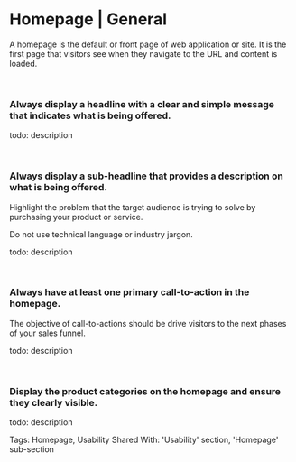 # Homepage | General

A homepage is the default or front page of web application or site. It is the first page that visitors see when they navigate to the URL and content is loaded.

<br>


### Always display a headline with a clear and simple message that indicates what is being offered.

todo: description

<br>


### Always display a sub-headline that provides a description on what is being offered.

Highlight the problem that the target audience is trying to solve by purchasing your product or service.

Do not use technical language or industry jargon.

todo: description

<br>


### Always have at least one primary call-to-action in the homepage.

The objective of call-to-actions should be drive visitors to the next phases of your sales funnel.

todo: description

<br>


### Display the product categories on the homepage and ensure they clearly visible.

todo: description

Tags: Homepage, Usability
Shared With: 'Usability' section, 'Homepage' sub-section

<br>